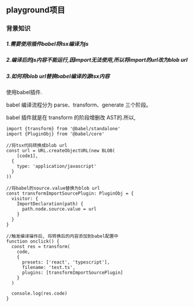 ## playground项目



### 背景知识

##### 1.需要使用插件babel将tsx编译为js



##### 2.编译后的js内容不能运行,因import无法使用,所以将import的url改为blob url



##### 3.如何将blob url替换babel编译的源tsx内容

使用babel插件.

babel 编译流程分为 parse、transform、generate 三个阶段。

babel 插件就是在 transform 的阶段增删改 AST的.所以, 

```tsx
import {transform} from '@babel/standalone'
import {PluginObj} from '@babel/core'

//将tsx代码转换成blob url
const url = URL.createObjectURL(new BLOB(
	[code1],
  {
    type: 'application/javascript'
  }
))

//将babel的source.value替换为blob url
const transformImportSourcePlugin: PluginObj = {
  visitor: {
    ImportDeclaration(path) {
      path.node.source.value = url
    }
  }
}

//触发编译操作后, 将转换后的内容添加到babel配置中
function onclick() {
  const res = transform(
  	code,
    {
      presets: ['react', 'typescript'],
      filename: 'test.ts',
      plugins: [transformImportSourcePlugin]
    }
  )
  
  console.log(res.code)
}
```



